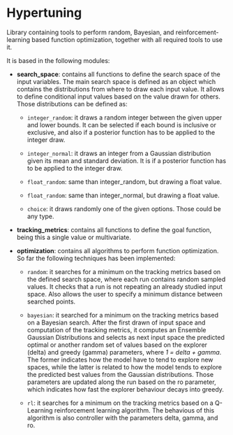 # Hypertuning

Library containing tools to perform random, Bayesian, and reinforcement-learning based function optimization, 
together with all required tools to use it.

It is based in the following modules:

* **search_space**: contains all functions to define the search space of the input variables. The main search space is
  defined as an object which contains the distributions from where to draw each input value. It allows to define
  conditional input values based on the value drawn for others. Those distributions can be defined as:
    * ```integer_random```: it draws a random integer between the given upper and lower bounds. It can be selected if 
      each bound is inclusive or exclusive, and also if a posterior function has to be applied to the integer draw.
        
    * ```integer_normal```: it draws an integer from a Gaussian distribution given its mean and standard deviation. It 
      is if a posterior function has to be applied to the integer draw.
      
    * ```float_random```: same than integer_random, but drawing a float value.
      
    * ```float_random```: same than integer_normal, but drawing a float value.
    
    * ```choice```: it draws randomly one of the given options. Those could be any type.
    
    
    

* **tracking_metrics**: contains all functions to define the goal function, being this a single value or multivariate.


* **optimization**: contains all algorithms to perform function optimization. So far the following techniques has been
    implemented:
  * ```random```: it searches for a minimum on the tracking metrics based on the defined search space, where each run
    contains random sampled values. It checks that a run is not repeating an already studied input space. Also allows
    the user to specify a minimum distance between searched points.
    
  * ```bayesian```: it searched for a minimum on the tracking metrics based on a Bayesian search. After the first drawn
    of input space and computation of the tracking metrics, it computes an Ensemble Gaussian Distributions and selects
    as next input space the predicted optimal or another random set of values based on the explorer (delta) and greedy
    (gamma) parameters, where *1 = delta + gamma*. The former indicates how the model have to tend to explore new 
    spaces, while the latter is related to how the model tends to explore the predicted best values from the Gaussian 
    distributions. Those parameters are updated along the run based on the ro parameter, which indicates how fast the 
    explorer behaviour decays into greedy.
    

  * ```rl```: it searches for a minimum on the tracking metrics based on a Q-Learning reinforcement learning algorithm.
    The behavious of this algorithm is also controller with the parameters delta, gamma, and ro.

